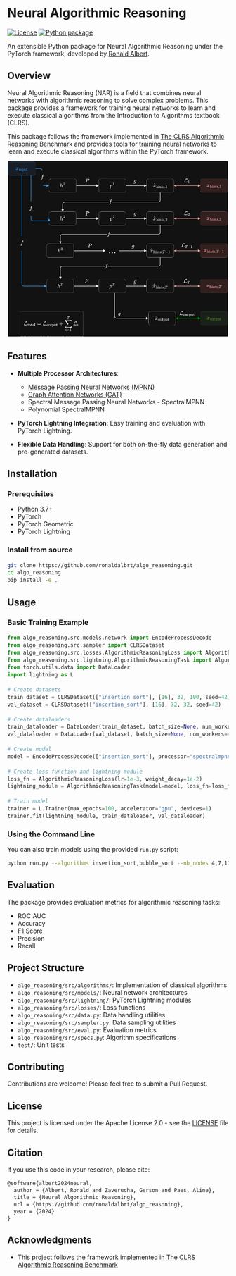 # Neural Algorithmic Reasoning

[![License](https://img.shields.io/badge/License-Apache_2.0-blue.svg)](https://opensource.org/licenses/Apache-2.0)
[![Python package](https://github.com/ronaldalbrt/algo_reasoning/actions/workflows/test.yaml/badge.svg)](https://github.com/ronaldalbrt/algo_reasoning/actions/workflows/test.yaml)

An extensible Python package for Neural Algorithmic Reasoning under the PyTorch framework, developed by [Ronald Albert](https://ronaldalbrt.github.io/).

## Overview

Neural Algorithmic Reasoning (NAR) is a field that combines neural networks with algorithmic reasoning to solve complex problems. This package provides a framework for training neural networks to learn and execute classical algorithms from the Introduction to Algorithms textbook (CLRS).

This package follows the framework implemented in [The CLRS Algorithmic Reasoning Benchmark](https://github.com/google-deepmind/clrs) and provides tools for training neural networks to learn and execute classical algorithms within the PyTorch framework.

<div align="center">
    <img src="images/NAR_arch_dark.jpg" alt="NAR_arch" style="width:500px;"/>
</div>

## Features

- **Multiple Processor Architectures**:
  - [Message Passing Neural Networks (MPNN)](https://arxiv.org/abs/1704.01212)
  - [Graph Attention Networks (GAT)](https://arxiv.org/abs/1710.10903)
  - Spectral Message Passing Neural Networks - SpectralMPNN
  - Polynomial SpectralMPNN

- **PyTorch Lightning Integration**: Easy training and evaluation with PyTorch Lightning.

- **Flexible Data Handling**: Support for both on-the-fly data generation and pre-generated datasets.

## Installation

### Prerequisites

- Python 3.7+
- PyTorch
- PyTorch Geometric
- PyTorch Lightning

### Install from source

```bash
git clone https://github.com/ronaldalbrt/algo_reasoning.git
cd algo_reasoning
pip install -e .
```

## Usage

### Basic Training Example

```python
from algo_reasoning.src.models.network import EncodeProcessDecode
from algo_reasoning.src.sampler import CLRSDataset
from algo_reasoning.src.losses.AlgorithmicReasoningLoss import AlgorithmicReasoningLoss
from algo_reasoning.src.lightning.AlgorithmicReasoningTask import AlgorithmicReasoningTask
from torch.utils.data import DataLoader
import lightning as L

# Create datasets
train_dataset = CLRSDataset(["insertion_sort"], [16], 32, 100, seed=42)
val_dataset = CLRSDataset(["insertion_sort"], [16], 32, 32, seed=42)

# Create dataloaders
train_dataloader = DataLoader(train_dataset, batch_size=None, num_workers=4)
val_dataloader = DataLoader(val_dataset, batch_size=None, num_workers=4)

# Create model
model = EncodeProcessDecode(["insertion_sort"], processor="spectralmpnn")

# Create loss function and lightning module
loss_fn = AlgorithmicReasoningLoss(lr=1e-3, weight_decay=1e-2)
lightning_module = AlgorithmicReasoningTask(model=model, loss_fn=loss_fn)

# Train model
trainer = L.Trainer(max_epochs=100, accelerator="gpu", devices=1)
trainer.fit(lightning_module, train_dataloader, val_dataloader)
```

### Using the Command Line

You can also train models using the provided `run.py` script:

```bash
python run.py --algorithms insertion_sort,bubble_sort --nb_nodes 4,7,11,13,16 --batch_size 32 --n_epochs 100 --processor_model spectralmpnn --model_name sorting_model
```

## Evaluation

The package provides evaluation metrics for algorithmic reasoning tasks:

- ROC AUC
- Accuracy
- F1 Score
- Precision
- Recall

## Project Structure

- `algo_reasoning/src/algorithms/`: Implementation of classical algorithms
- `algo_reasoning/src/models/`: Neural network architectures
- `algo_reasoning/src/lightning/`: PyTorch Lightning modules
- `algo_reasoning/src/losses/`: Loss functions
- `algo_reasoning/src/data.py`: Data handling utilities
- `algo_reasoning/src/sampler.py`: Data sampling utilities
- `algo_reasoning/src/eval.py`: Evaluation metrics
- `algo_reasoning/src/specs.py`: Algorithm specifications
- `test/`: Unit tests

## Contributing

Contributions are welcome! Please feel free to submit a Pull Request.

## License

This project is licensed under the Apache License 2.0 - see the [LICENSE](LICENSE) file for details.

## Citation

If you use this code in your research, please cite:

```
@software{albert2024neural,
  author = {Albert, Ronald and Zaverucha, Gerson and Paes, Aline},
  title = {Neural Algorithmic Reasoning},
  url = {https://github.com/ronaldalbrt/algo_reasoning},
  year = {2024}
}
```

## Acknowledgments

- This project follows the framework implemented in [The CLRS Algorithmic Reasoning Benchmark](https://github.com/google-deepmind/clrs)
